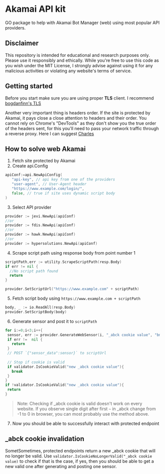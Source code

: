 # Akamai API kit
GO package to help with Akamai Bot Manager (web) using most popular API providers.
## Disclaimer
This repository is intended for educational and research purposes only. Please use it responsibly and ethically. While you're free to use this code as you wish under the MIT License, I strongly advise against using it for any malicious activities or violating any website's terms of service.
## Getting started
Before you start make sure you are using proper **TLS** client.
I recommend [bogdanfinn's TLS](https://www.github.com/bogdanfinn/tls-client)

Another very important thing is headers order. If the site is protected by Akamai, it pays close a close attention to headers and their order. You cannot rely on Chrome's "DevTools" as they don't show you the true order of the headers sent, for this you'll need to pass your network traffic through a reverse proxy. Here I can suggest [Charles](https://www.charlesproxy.com/)
## How to solve web Akamai
 1. Fetch site protected by Akamai
 2. Create api.Config
 ```go
apiConf:=api.NewApiConfig(
	"api-key", // api key from one of the providers
	"user-agent", // User-Agent header
	"https://www.example.com/login/", 
	false, // true if site uses dynamic script body
)
 ```
 3. Select API provider
 ```go
provider := jevi.NewApi(apiConf)
//or
provider := fdis.NewApi(apiConf)
//or
provider := hawk.NewApi(apiConf)
//or
provider := hypersolutions.NewApi(apiConf)
```
 4. Scrape script path using response body from point number 1
```go
scriptPath,err := utility.ScrapeScriptPath(resp.Body)
if err != nil {
  //No script path found
  return
}

provider.SetScriptUrl("https://www.example.com" + scriptPath)
```
 5. Fetch script body using `https://www.example.com + scriptPath`
```go
body, _ := io.ReadAll(resp.Body)
provider.SetScriptBody(body)
```
 6. Generate sensor and post it to `scriptPath`
 ```go
for i:=0;i<3;i++{
  sensor, err := provider.GenerateWebSensor(i, "_abck cookie value", "bm_sz cookie value")
  if err !=  nil {
    return
  }
  // POST `{"sensor_data":sensor}` to scriptUrl
  
  // Stop if cookie is valid
  if validator.IsCookieValid("new _abck cookie value"){
    break
  }
}
if !validator.IsCookieValid("new _abck cookie value"){
  return
}
```

> Note: Checking if _abck cookie is valid doesn't work on every website. If you observe single digit after first `~` in _abck change from -1 to 0 in browser, you can most probably use the method above.

 7. Now you should be able to successfully interact with protected endpoint
## _abck cookie invalidation
SometSometimes, protected endpoints return a new _abck cookie that will no longer be valid.
Use `validator.IsCookieNoLongerValid("_abck cookie value)` to check if that is the case, if yes, then you should be able to get a new valid one after generating and posting one sensor.